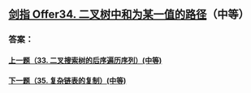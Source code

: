 ## [ 剑指 Offer34. 二叉树中和为某一值的路径](https://leetcode-cn.com/problems/merge-two-sorted-lists/)（中等）





### 答案：



#### [上一题（33. 二叉搜索树的后序遍历序列）(中等)](https://github.com/sdwwld/leetCode/blob/master/src/main/java/com/wld/java/offer/剑指Offer33.md)

#### [下一题（35. 复杂链表的复制）(中等)](https://github.com/sdwwld/leetCode/blob/master/src/main/java/com/wld/java/offer/剑指Offer35.md)